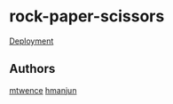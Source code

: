 # rock-paper-scissors

[Deployment](https://hmanjun.github.io/rock-paper-scissors/)

## Authors
[mtwence](https://github.com/mtwence)
[hmanjun](https://github.com/hmanjun)